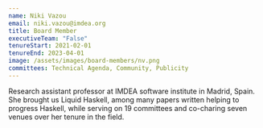 ```yaml
---
name: Niki Vazou
email: niki.vazou@imdea.org
title: Board Member
executiveTeam: "False"
tenureStart: 2021-02-01
tenureEnd: 2023-04-01
image: /assets/images/board-members/nv.png
committees: Technical Agenda, Community, Publicity
---
```

Research assistant professor at IMDEA software institute in Madrid, Spain. She brought us Liquid Haskell, among many papers written helping to progress Haskell, while serving on 19 committees and co-charing seven venues over her tenure in the field.
